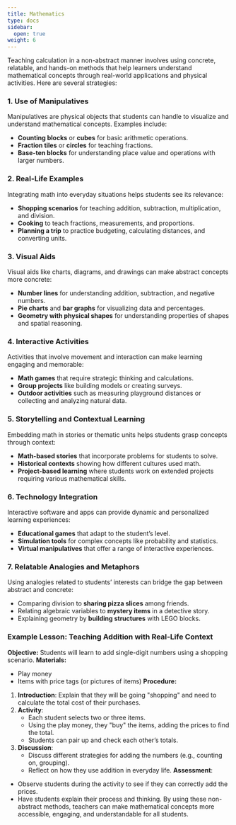 ```yaml
---
title: Mathematics
type: docs
sidebar:
  open: true
weight: 6
---
```




Teaching calculation in a non-abstract manner involves using concrete, relatable, and hands-on methods that help learners understand mathematical concepts through real-world applications and physical activities. Here are several strategies:
### 1. Use of Manipulatives
Manipulatives are physical objects that students can handle to visualize and understand mathematical concepts. Examples include:
- **Counting blocks** or **cubes** for basic arithmetic operations.
- **Fraction tiles** or **circles** for teaching fractions.
- **Base-ten blocks** for understanding place value and operations with larger numbers.
### 2. Real-Life Examples
Integrating math into everyday situations helps students see its relevance:
- **Shopping scenarios** for teaching addition, subtraction, multiplication, and division.
- **Cooking** to teach fractions, measurements, and proportions.
- **Planning a trip** to practice budgeting, calculating distances, and converting units.
### 3. Visual Aids
Visual aids like charts, diagrams, and drawings can make abstract concepts more concrete:
- **Number lines** for understanding addition, subtraction, and negative numbers.
- **Pie charts** and **bar graphs** for visualizing data and percentages.
- **Geometry with physical shapes** for understanding properties of shapes and spatial reasoning.
### 4. Interactive Activities
Activities that involve movement and interaction can make learning engaging and memorable:
- **Math games** that require strategic thinking and calculations.
- **Group projects** like building models or creating surveys.
- **Outdoor activities** such as measuring playground distances or collecting and analyzing natural data.
### 5. Storytelling and Contextual Learning
Embedding math in stories or thematic units helps students grasp concepts through context:
- **Math-based stories** that incorporate problems for students to solve.
- **Historical contexts** showing how different cultures used math.
- **Project-based learning** where students work on extended projects requiring various mathematical skills.
### 6. Technology Integration
Interactive software and apps can provide dynamic and personalized learning experiences:
- **Educational games** that adapt to the student’s level.
- **Simulation tools** for complex concepts like probability and statistics.
- **Virtual manipulatives** that offer a range of interactive experiences.
### 7. Relatable Analogies and Metaphors
Using analogies related to students’ interests can bridge the gap between abstract and concrete:
- Comparing division to **sharing pizza slices** among friends.
- Relating algebraic variables to **mystery items** in a detective story.
- Explaining geometry by **building structures** with LEGO blocks.
### Example Lesson: Teaching Addition with Real-Life Context
**Objective:** Students will learn to add single-digit numbers using a shopping scenario.
**Materials:**
- Play money
- Items with price tags (or pictures of items)
**Procedure:**
1. **Introduction**: Explain that they will be going "shopping" and need to calculate the total cost of their purchases.
2. **Activity**:
    - Each student selects two or three items.
    - Using the play money, they "buy" the items, adding the prices to find the total.
    - Students can pair up and check each other’s totals.
3. **Discussion**:
    - Discuss different strategies for adding the numbers (e.g., counting on, grouping).
    - Reflect on how they use addition in everyday life.
**Assessment**:
- Observe students during the activity to see if they can correctly add the prices.
- Have students explain their process and thinking.
By using these non-abstract methods, teachers can make mathematical concepts more accessible, engaging, and understandable for all students.

